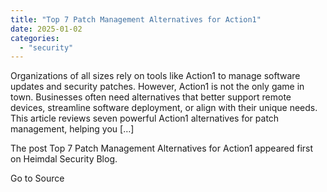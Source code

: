 ```yaml
---
title: "Top 7 Patch Management Alternatives for Action1"
date: 2025-01-02
categories: 
  - "security"
---
```


Organizations of all sizes rely on tools like Action1 to manage software updates and security patches. However, Action1 is not the only game in town. Businesses often need alternatives that better support remote devices, streamline software deployment, or align with their unique needs. This article reviews seven powerful Action1 alternatives for patch management, helping you \[…\]

The post Top 7 Patch Management Alternatives for Action1 appeared first on Heimdal Security Blog.

Go to Source
